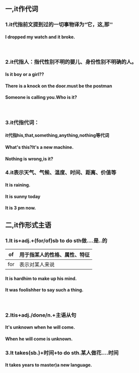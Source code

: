 ## 一,it作代词

### 1.it代指前文提到过的一切事物译为“它，这,那''

#### I dropped my watch and it broke.

<br/>

### 2.it代指人：指代性别不明的婴儿、身份性别不明确的人。

#### Is it boy or a girl??                              

#### There is a knock on the door.must be the postman

#### Someone is calling you.Who is it?

<br/>

### 3.it代指代词：

#### it代指his,that,something,anything,nothing等代词

#### What's this?It's a new machine.

#### Nothing is wrong,is it?

### 4.it表示天气、气候、温度、时间、距离、价值等

#### It is raining.

#### It is sunny today

#### It is 3 pm now.

## 二,it作形式主语

### 1.It is+adj.+(for/of)sb to do sth做.…是..的

|of|用于指某人的性格、属性、特征|
|--|--|
|for|表示对某人来说|

#### It is hardhim to make up his mind.

#### It was foolishher to say such a thing.

<br/>

### 2.Itis+adj./done/n.+主语从句

#### It's unknown when he will come.

#### When he will come is unknown.

### 3.It takes(sb.)+时间+to do sth.某人做花.…时间

#### It takes years to master)a new language.